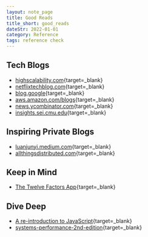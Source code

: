 ```yaml
---
layout: note_page
title: Good Reads
title_short: good_reads
dateStr: 2022-01-01
category: Reference
tags: reference check
---
```


## Tech Blogs

- [highscalability.com](http://highscalability.com/){target=_blank}
- [netflixtechblog.com](https://netflixtechblog.com/){target=_blank}
- [blog.google](https://blog.google/technology/){target=_blank}
- [aws.amazon.com/blogs](https://aws.amazon.com/blogs/architecture/){target=_blank}
- [news.ycombinator.com](https://news.ycombinator.com/){target=_blank}
- [insights.sei.cmu.edu](https://insights.sei.cmu.edu/blog/){target=_blank}

## Inspiring Private Blogs

- [luanjunyi.medium.com](https://luanjunyi.medium.com/the-table-of-contents-416d2240fa8e){target=_blank}
- [allthingsdistributed.com](https://www.allthingsdistributed.com/){target=_blank}

## Keep in Mind

- [The Twelve Factors App](https://12factor.net/){target=_blank}

## Dive Deep

- [A re-introduction to JavaScript](https://developer.mozilla.org/en-US/docs/Web/JavaScript/A_re-introduction_to_JavaScript){target=_blank}
- [systems-performance-2nd-edition](https://www.brendangregg.com/systems-performance-2nd-edition-book.html){target=_blank}

<!-- [](){target=_blank} -->